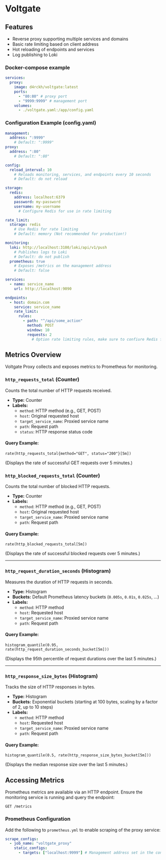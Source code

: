 # Voltgate

## Features
- Reverse proxy supporting multiple services and domains
- Basic rate limiting based on client address
- Hot reloading of endpoints and services
- Log publishing to Loki

### Docker-compose example
```yaml
services:
  proxy:
    image: d4rckh/voltgate:latest
    ports:
      - "80:80" # proxy port
      - "9999:9999" # management port
    volumes:
      - ./voltgate.yaml:/app/config.yaml
```

### Configuration Example (config.yaml)
```yaml
management:
  address: ":9999"
    # Default: ":9999"
proxy:
  address: ":80"
    # Default: ":80"

config:
  reload_interval: 10
    # Reloads monitoring, services, and endpoints every 10 seconds
    # Default: do not reload

storage:
  redis:
    address: localhost:6379
    password: my-password
    username: my-username
      # Configure Redis for use in rate limiting

rate_limit:
  storage: redis
    # Use Redis for rate limiting
    # Default: memory (Not recommended for production!)

monitoring:
  loki: http://localhost:3100/loki/api/v1/push
    # Publishes logs to Loki
    # Default: do not publish
  prometheus: true
    # Exposes /metrics on the management address
    # Default: false

services:
  - name: service_name
    url: http://localhost:9090

endpoints:
  - host: domain.com
    service: service_name
    rate_limit:
      rules:
        - path: "^/api/some_action"
          method: POST
          window: 10
          requests: 2
            # Option rate limiting rules, make sure to confiure Redis for production
```

## Metrics Overview
Voltgate Proxy collects and exposes metrics to Prometheus for monitoring.

### `http_requests_total` (Counter)
Counts the total number of HTTP requests received.

- **Type:** Counter
- **Labels:**
  - `method`: HTTP method (e.g., GET, POST)
  - `host`: Original requested host
  - `target_service_name`: Proxied service name
  - `path`: Request path
  - `status`: HTTP response status code

#### Query Example:
```promql
rate(http_requests_total{method="GET", status="200"}[5m])
```
(Displays the rate of successful GET requests over 5 minutes.)

### `http_blocked_requests_total` (Counter)
Counts the total number of blocked HTTP requests.

- **Type:** Counter
- **Labels:**
  - `method`: HTTP method (e.g., GET, POST)
  - `host`: Original requested host
  - `target_service_name`: Proxied service name
  - `path`: Request path

#### Query Example:
```promql
rate(http_blocked_requests_total[5m])
```
(Displays the rate of successful blocked requests over 5 minutes.)

---
### `http_request_duration_seconds` (Histogram)
Measures the duration of HTTP requests in seconds.

- **Type:** Histogram
- **Buckets:** Default Prometheus latency buckets (`0.005s`, `0.01s`, `0.025s`, ...)
- **Labels:**
    - `method`: HTTP method
    - `host`: Requested host
    - `target_service_name`: Proxied service name
    - `path`: Request path

#### Query Example:
```promql
histogram_quantile(0.95, rate(http_request_duration_seconds_bucket[5m]))
```
(Displays the 95th percentile of request durations over the last 5 minutes.)

---
### `http_response_size_bytes` (Histogram)
Tracks the size of HTTP responses in bytes.

- **Type:** Histogram
- **Buckets:** Exponential buckets (starting at 100 bytes, scaling by a factor of 2, up to 10 steps)
- **Labels:**
    - `method`: HTTP method
    - `host`: Requested host
    - `target_service_name`: Proxied service name
    - `path`: Request path

#### Query Example:
```promql
histogram_quantile(0.5, rate(http_response_size_bytes_bucket[5m]))
```
(Displays the median response size over the last 5 minutes.)

## Accessing Metrics
Prometheus metrics are available via an HTTP endpoint. Ensure the monitoring service is running and query the endpoint:

```
GET /metrics
```

### Prometheus Configuration
Add the following to `prometheus.yml` to enable scraping of the proxy service:
```yaml
scrape_configs:
  - job_name: "voltgate_proxy"
    static_configs:
      - targets: ["localhost:9999"] # Management address set in the configuration
```

